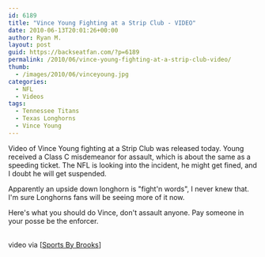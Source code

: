 ```yaml
---
id: 6189
title: "Vince Young Fighting at a Strip Club - VIDEO"
date: 2010-06-13T20:01:26+00:00
author: Ryan M.
layout: post
guid: https://backseatfan.com/?p=6189
permalink: /2010/06/vince-young-fighting-at-a-strip-club-video/
thumb:
  - /images/2010/06/vinceyoung.jpg
categories:
  - NFL
  - Videos
tags:
  - Tennessee Titans
  - Texas Longhorns
  - Vince Young
---
```


<div class="entry">
  <p>
    Video of Vince Young fighting at a Strip Club was released today. Young received a Class C misdemeanor for assault, which is about the same as a speeding ticket. The NFL is looking into the incident, he might get fined, and I doubt he will get suspended.
  </p>

  <p>
    Apparently an upside down longhorn is "fight'n words", I never knew that. I'm sure Longhorns fans will be seeing more of it now.
  </p>

  <p>
    Here's what you should do Vince, don't assault anyone. Pay someone in your posse be the enforcer.
  </p>

  <p>
    <br /> video via [<a href="http://www.sportsbybrooks.com">Sports By Brooks</a>]
  </p>
</div>

